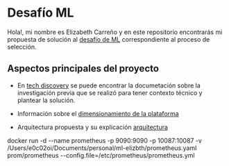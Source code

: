 # Desafío ML

Hola!, mi nombre es Elizabeth Carreño y en este repositorio encontrarás mi propuesta de solución al [desafío de ML](./docs/challenge.md) correspondiente al proceso de selección.

## Aspectos principales del proyecto

- En [tech discovery](./docs/tech-discovery.md) se puede encontrar la documetación sobre la investigación previa que se realizó para tener contexto técnico y plantear la solución.

- Información sobre el [dimensionamiento de la plataforma](./docs/capacity-planning.md)

- Arquitectura propuesta y su explicación [arquitectura](./docs/architecture.md)


docker run -d --name prometheus -p 9090:9090 -p 10087:10087 -v  /Users/e0c02oi/Documents/personal/ml-elizbth/prometheus.yaml prom/prometheus --config.file=/etc/prometheus/prometheus.yml